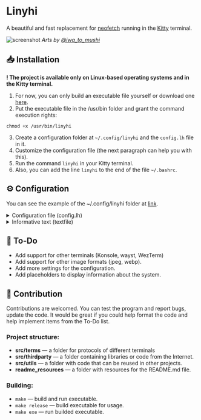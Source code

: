 # Linyhi
A beautiful and fast replacement for [neofetch](https://github.com/dylanaraps/neofetch) running in the [Kitty](https://github.com/kovidgoyal/kitty) terminal.

![screenshot](https://raw.github.com/dadencukillia/linyhi/main/readme_resources/screenshot.png)
*Arts by [@iwa_to_mushi](https://twitter.com/iwa_to_mushi)*

## 📥️ Installation
**! The project is available only on Linux-based operating systems and in the Kitty terminal.**
1. For now, you can only build an executable file yourself or download one [here](https://github.com/dadencukillia/linyhi/releases).
2. Put the executable file in the /usr/bin folder and grant the command execution rights:
```
chmod +x /usr/bin/linyhi
```
3. Create a configuration folder at `~/.config/linyhi` and the `config.lh` file in it.
4. Customize the configuration file (the next paragraph can help you with this).
5. Run the command `linyhi` in your Kitty terminal.
6. Also, you can add the line `linyhi` to the end of the file `~/.bashrc`.

## ⚙️ Configuration
You can see the example of the ~/.config/linyhi folder at [link](https://github.com/dadencukillia/linyhi/tree/main/readme_resources/linyhi).

<details>
<summary>Configuration file (config.lh)</summary>
<br>

There must be a file `config.lh` in the configuration folder.

`.lh` - a special format of the configuration file. Features:
- You can make comments at the beginning of a line using the “#” character.
- Any other line must be in the “key: value” format.
- The key must: not contain spaces, end with the character “:”.
- Values can be of the following types: character (char), string, boolean, long, non-negative number (unsigned long).
- A string value can be set with or without the “ character.

Well, here's what you can customize in linyhi:
| Key | Type | Description |
|-----|------|-------------|
| textfile | String | The path to the text file whose text will be displayed to the right of the picture. You can learn how to set up this file in the next section. |
| imagesdirectory | String | A folder with images that will be randomly selected and displayed to the left of the informative text. **Important:** all images should be in PNG format, and they are not automatically scaled, so save them in the size that should be displayed in the terminal window. |
| paddingx | non-negative number | Left indents from the edges of the terminal window (number of space characters). |
| paddingy | non-negative number | Top and bottom indents from the edges of the terminal window, past and next command lines (number of line break characters). |
| gap | non-negative number | Indent the informative text from the picture in the spaces. |
| clearconsole | boolean (yes/no/true/false) | If yes or true, the program will clear the console after each program launch. |
| croptextheight | boolean (yes/no/true/false) | If so, the lines of informative text that do not fit within the height of the image will not be displayed. |
| border | character | The character that will form the column that separates the informative text from the image. If you want no column, leave a space here. |
| bordercolor | String | The color of the column between the image and the informative text. You can see the list of possible values below. |

**Color values for bordercolor field:**
| Regular | Bright |
|---------|--------|
| black | gray / grey / bright black |
| red | bright red |
| green | bright green |
| yellow | bright yellow |
| blue | bright blue |
| magenta | bright magenta |
| cyan | bright cyan |
| white | bright white |
| no |
</details>

<details>
<summary>Informative text (textfile)</summary>
<br>

The format of informative text must be in the file specified in the configuration file as the value of the `textfile` field.

The text will be displayed next to the image exactly as it is in the file. However, there is a way to change the color of the text, display system variables and other placeholders (not yet implemented). To do this, you need to surround the system value with `%` characters. For example: `Hello %USER%` or `My terminal is %TERM%`.

To color, surround the name of the color in lowercase letters with `%` symbols. For example: `%red%This text should be red.` or `%red%Red%reset% and %gray%gray%reset% and default.`. Also note that the color is reset every line.

**Color values for informative text:**
| Regular | Bright |
|---------|--------|
| black | gray |
| red | bright_red |
| green | bright_green |
| yellow | bright_yellow |
| blue | bright_blue |
| magenta | bright_magenta |
| cyan | bright_cyan |
| white | bright_white |
| reset |
</details>

## 📝 To-Do
- Add support for other terminals (Konsole, wayst, WezTerm)
- Add support for other image formats (jpeg, webp).
- Add more settings for the configuration.
- Add placeholders to display information about the system.

## 🤝 Contribution
Contributions are welcomed. You can test the program and report bugs, update the code. It would be great if you could help format the code and help implement items from the To-Do list.

### Project structure:
- **src/terms** — a folder for protocols of different terminals
- **src/thirdparty** — a folder containing libraries or code from the Internet.
- **src/utils** — a folder with code that can be reused in other projects.
- **readme_resources** — a folder with resources for the README.md file.

### Building:
- `make` — build and run executable.
- `make release` — build executable for usage.
- `make exe` — run builded executable.